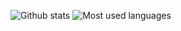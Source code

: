 <img align="middle" alt="Github stats" src="https://github-readme-stats.codestackr.vercel.app/api?username=envomp&show_icons=true&theme=tokyonight&include_all_commits=true&count_private=true" />
<img align="middle" alt="Most used languages" src="https://github-readme-stats.vercel.app/api/top-langs/?username=envomp&layout=compact" />
